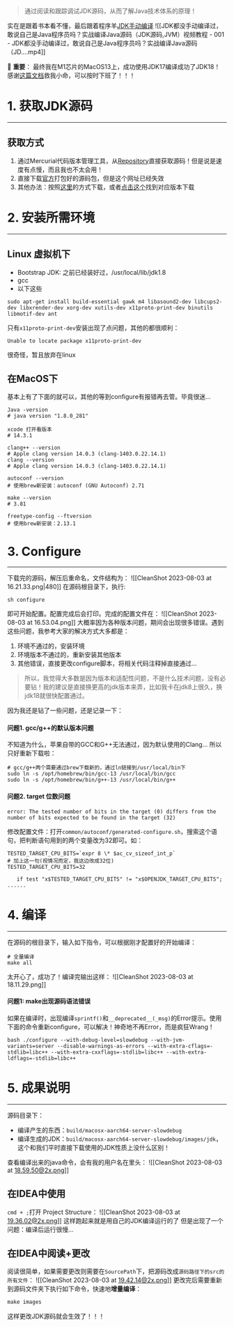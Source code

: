 >通过阅读和跟踪调试JDK源码，从而了解Java技术体系的原理！

实在是跟着书本看不懂，最后跟着程序羊[JDK手动编译](https://www.bilibili.com/video/BV1zT4y177Zf/?spm_id_from=333.337.search-card.all.click&vd_source=2801815325491e9a2af89f7b23e58173)
![[JDK都没手动编译过，敢说自己是Java程序员吗？实战编译Java源码（JDK源码,JVM）视频教程 - 001 - JDK都没手动编译过，敢说自己是Java程序员吗？实战编译Java源码（JD….mp4]]

🔑 **重要**：
最终我在M1芯片的MacOS13上，成功使用JDK17编译成功了JDK18！
感谢[这篇文档](https://segmentfault.com/a/1190000041074433)救我小命，可以按时下班了！！！
# 1. 获取JDK源码
---
## 获取方式
1. 通过Mercurial代码版本管理工具，从[Repository](http://hg.openjdk.java.net/jdk7u/jdk7u)直接获取源码！但是说是速度有点慢，而且我也不太会用！
2. 直接下载[官方](http://jdk7.java.net/source.html)打包好的源码包，但是这个网址已经失效
3. 其他办法：按照[这里](https://www.jianshu.com/p/6fe47f6a1b2a)的方式下载，或者[点击这个](https://jdk.java.net/)找到对应版本下载

# 2. 安装所需环境
---
## Linux 虚拟机下
- Bootstrap JDK: 之前已经装好过，/usr/local/lib/jdk1.8
- gcc
- 以下这些
```shell
sudo apt-get install build-essential gawk m4 libasound2-dev libcups2-dev libxrender-dev xorg-dev xutils-dev x11proto-print-dev binutils libmotif-dev ant
```

只有`x11proto-print-dev`安装出现了点问题，其他的都很顺利：
```text
Unable to locate package x11proto-print-dev
```

很奇怪，暂且放弃在linux

## 在MacOS下
基本上有了下面的就可以，其他的等到configure有报错再去管。毕竟很迷...

```shell
Java -version
# java version "1.8.0_281"

xcode 打开看版本
# 14.3.1

clang++ --version
# Apple clang version 14.0.3 (clang-1403.0.22.14.1)
clang --version
# Apple clang version 14.0.3 (clang-1403.0.22.14.1)

autoconf --version
# 使用brew新安装：autoconf (GNU Autoconf) 2.71

make --version
# 3.81

freetype-config --ftversion
# 使用brew新安装：2.13.1
```

# 3. Configure
----
下载完的源码，解压后重命名，文件结构为：
![[CleanShot 2023-08-03 at 16.21.33.png|480]]
在源码根目录下，执行:
```shell
sh configure
```
即可开始配置。配置完成后会打印。完成的配置文件在：
![[CleanShot 2023-08-03 at 16.53.04.png]]
大概率因为各种版本问题，期间会出现很多错误。遇到这些问题，我参考大家的解决方式大多都是：
1. 环境不通过的，安装环境
2. 环境版本不通过的，重新安装其他版本
3. 其他错误，直接更改configure脚本，将相关代码注释掉直接通过...

>所以，我觉得大多数是因为版本和适配性问题，不是什么技术问题，没有必要钻！我的建议是直接换更高的jdk版本来弄，比如我卡在jdk8上很久，换jdk18就很快配置通过。

因为我还是钻了一些问题，还是记录一下：
#### 问题1. gcc/g++的默认版本问题
不知道为什么，苹果自带的GCC和G++无法通过，因为默认使用的Clang...
所以只好重新下载啦：
```shell
# gcc/g++两个需要通过brew下载新的，通过ln链接到/usr/local/bin下
sudo ln -s /opt/homebrew/bin/gcc-13 /usr/local/bin/gcc
sudo ln -s /opt/homebrew/bin/g++-13 /usr/local/bin/g++
```
#### 问题2. target 位数问题
```text
error: The tested number of bits in the target (0) differs from the number of bits expected to be found in the target (32)
```

修改配置文件：打开`common/autoconf/generated-configure.sh`，搜索这个语句，把判断语句用到的两个变量改为32即可。如：
```shell
TESTED_TARGET_CPU_BITS=`expr 8 \* $ac_cv_sizeof_int_p`
# 加上这一句(视情况而定，我这边改成32位)
TESTED_TARGET_CPU_BITS=32

   if test "x$TESTED_TARGET_CPU_BITS" != "x$OPENJDK_TARGET_CPU_BITS"; 
......
```


# 4. 编译
----
在源码的根目录下，输入如下指令，可以根据刚才配置好的开始编译：
```shell
# 全量编译
make all
```

太开心了，成功了！编译完输出这样：
![[CleanShot 2023-08-03 at 18.11.29.png]]

#### 问题1: make出现源码语法错误
如果在编译时，出现编译`sprintf()`和`__deprecated__(_msg)`的Error提示。使用下面的命令重新configure，可以解决！神奇地不再Error，而是疯狂Wrang！
```shell
bash ./configure --with-debug-level=slowdebug --with-jvm-variants=server --disable-warnings-as-errors --with-extra-cflags=-stdlib=libc++ --with-extra-cxxflags=-stdlib=libc++ --with-extra-ldflags=-stdlib=libc++
```

# 5. 成果说明
---
源码目录下：
- 编译产生的东西：`build/macosx-aarch64-server-slowdebug`
- 编译生成的JDK：`build/macosx-aarch64-server-slowdebug/images/jdk`，这个和我们平时直接下载使用的JDK性质上没什么区别！

查看编译出来的java命令，会有我的用户名在里头：
![[CleanShot 2023-08-03 at 18.59.50@2x.png]]
## 在IDEA中使用
`cmd + ;`打开 Project Structure：
![[CleanShot 2023-08-03 at 19.36.02@2x.png]]
这样跑起来就是用自己的JDK编译运行的了
但是出现了一个问题：编译后运行很慢...
## 在IDEA中阅读+更改
阅读很简单，如果需要更改则需要在`SourcePath`下，把源码改成`源码路径下的src的所有文件`：
![[CleanShot 2023-08-03 at 19.42.14@2x.png]]
更改完后需要重新到源码文件夹下执行如下命令，快速地**增量编译**：
```xml
make images
```

这样更改JDK源码就会生效了！！！